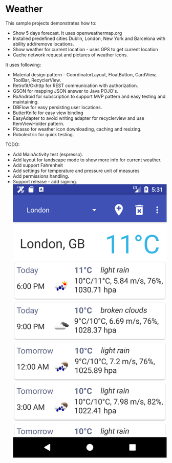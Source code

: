 # Weather

This sample projects demonstrates how to:

* Show 5 days forecast. It uses openweathermap.org
* Installed predefined cities Dublin, London, New York and Barcelona with ability add/remove locations.
* Show weather for current location - uses GPS to get current location
* Cache network request and pictures of weather icons.

It uses following:
* Material design pattern - CoordinatorLayout, FloatButton, CardView, ToolBar, RecyclerView.
* Retrofit/Okhttp for REST communication with authorization.
* GSON for mapping JSON answer to Java POJO's.
* RxAndroid for subscription to support MVP pattern and easy testing and maintaining.
* DBFlow for easy persisting user locations.
* ButterKnife for easy view binding
* EasyAdapter to avoid writing adapter for recyclerview and use ItemViewHolder pattern.
* Picasso for weather icon downloading, caching and resizing.
* Robolectric for quick testing.

TODO:
* Add MainActivity test (espresso).
* Add layout for landscape mode to show more info for current weather.
* Add support Fahrenheit
* Add settings for temperature and pressure unit of measures
* Add permissions handling.
* Support release - add signing.
![Screen 1](/images/screenshot.png)
